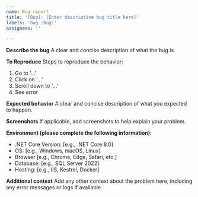 ```yaml
---
name: Bug report
title: '[Bug]: [Enter descriptive bug title here]'
labels: 'bug :bug:'
assignees: ''

---
```


**Describe the bug**
A clear and concise description of what the bug is.

**To Reproduce**
Steps to reproduce the behavior:
1. Go to '...'
2. Click on '...'
3. Scroll down to '...'
4. See error

**Expected behavior**
A clear and concise description of what you expected to happen.

**Screenshots**
If applicable, add screenshots to help explain your problem.

**Environment (please complete the following information):**
- .NET Core Version: [e.g., .NET Core 8.0]
- OS: [e.g., Windows, macOS, Linux]
- Browser [e.g., Chrome, Edge, Safari, etc.]
- Database: [e.g., SQL Server 2022]
- Hosting: [e.g., IIS, Kestrel, Docker]

**Additional context**
Add any other context about the problem here, including any error messages or logs if available.